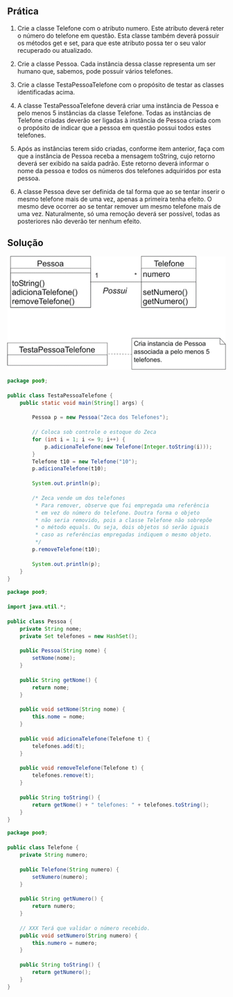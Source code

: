 ## Prática

1. Crie a classe Telefone com o atributo numero. Este atributo deverá reter o número do telefone em questão. Esta classe também deverá possuir os métodos get e set, para que este atributo possa ter o seu valor recuperado ou atualizado.

1. Crie a classe Pessoa. Cada instância dessa classe representa um ser humano que, sabemos, pode possuir vários telefones.

1. Crie a classe TestaPessoaTelefone com o propósito de testar as classes identificadas acima.

1. A classe TestaPessoaTelefone deverá criar uma instância de Pessoa e pelo menos 5 instâncias da classe Telefone. Todas as instâncias de Telefone criadas deverão ser ligadas à instância de Pessoa criada com o propósito de indicar que a pessoa em questão possui todos estes telefones.

1. Após as instâncias terem sido criadas, conforme item anterior, faça com que a instância de Pessoa receba a mensagem toString, cujo retorno deverá ser exibido na saída padrão. Este retorno deverá informar o nome da pessoa e todos os números dos telefones adquiridos por esta pessoa.

1. A classe Pessoa deve ser definida de tal forma que ao se tentar inserir o mesmo telefone mais de uma vez, apenas a primeira tenha efeito. O mesmo deve ocorrer ao se tentar remover um mesmo telefone mais de uma vez. Naturalmente, só uma remoção deverá ser possível, todas as posteriores não deverão ter nenhum efeito.

## Solução

![imagem](./11-01.png)

```java
package poo9;

public class TestaPessoaTelefone {
    public static void main(String[] args) {

        Pessoa p = new Pessoa("Zeca dos Telefones");

        // Coloca sob controle o estoque do Zeca
        for (int i = 1; i <= 9; i++) {
            p.adicionaTelefone(new Telefone(Integer.toString(i)));
        }
        Telefone t10 = new Telefone("10");
        p.adicionaTelefone(t10);

        System.out.println(p);

        /* Zeca vende um dos telefones
         * Para remover, observe que foi empregada uma referência
         * em vez do número do telefone. Doutra forma o objeto
         * não seria removido, pois a classe Telefone não sobrepõe
         * o método equals. Ou seja, dois objetos só serão iguais
         * caso as referências empregadas indiquem o mesmo objeto.
         */
        p.removeTelefone(t10);

        System.out.println(p);
    }
}
```

```java
package poo9;

import java.util.*;

public class Pessoa {
    private String nome;
    private Set telefones = new HashSet();

    public Pessoa(String nome) {
        setNome(nome);
    }

    public String getNome() {
        return nome;
    }

    public void setNome(String nome) {
        this.nome = nome;
    }

    public void adicionaTelefone(Telefone t) {
        telefones.add(t);
    }

    public void removeTelefone(Telefone t) {
        telefones.remove(t);
    }

    public String toString() {
        return getNome() + " telefones: " + telefones.toString();
    }
}
```

```java
package poo9;

public class Telefone {
    private String numero;

    public Telefone(String numero) {
        setNumero(numero);
    }

    public String getNumero() {
        return numero;
    }

    // XXX Terá que validar o número recebido.
    public void setNumero(String numero) {
        this.numero = numero;
    }

    public String toString() {
        return getNumero();
    }
}
```
